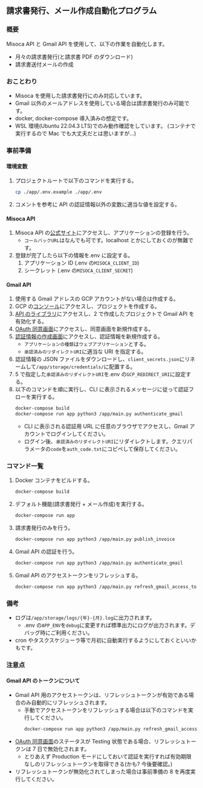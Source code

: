 ## 請求書発行、メール作成自動化プログラム

### 概要

Misoca API と Gmail API を使用して、以下の作業を自動化します。

- 月々の請求書発行(と請求書 PDF のダウンロード)
- 請求書送付メールの作成

### おことわり

- Misoca を使用した請求書発行にのみ対応しています。
- Gmail 以外のメールアドレスを使用している場合は請求書発行のみ可能です。
- docker, docker-compose 導入済みの想定です。
- WSL 環境(Ubuntu 22.04.3 LTS)でのみ動作確認をしています。 (コンテナで実行するので Mac でも大丈夫だとは思いますが...)

### 事前準備

#### 環境変数

1. プロジェクトルートで以下のコマンドを実行する。
   ```sh
   cp ./app/.env.example ./app/.env
   ```
2. コメントを参考に API の認証情報以外の変数に適当な値を設定する。

#### Misoca API

1. Misoca API の[公式サイト](https://doc.misoca.jp/)にアクセスし、アプリケーションの登録を行う。
   - `コールバックURL`はなんでも可です。localhost とかにしておくのが無難です。
2. 登録が完了したら以下の情報を.env に設定する。
   1. アプリケーション ID (.env の`MISOCA_CLIENT_ID`)
   2. シークレット (.env の`MISOCA_CLIENT_SECRET`)

#### Gmail API

1. 使用する Gmail アドレスの GCP アカウントがない場合は作成する。
2. GCP の[コンソール](https://console.cloud.google.com/welcome)にアクセスし、プロジェクトを作成する。
3. [API のライブラリ](https://console.cloud.google.com/apis/library)にアクセスし、2 で作成したプロジェクトで Gmail API を有効化する。
4. [OAuth 同意画面](https://console.cloud.google.com/apis/credentials/consent)にアクセスし、同意画面を新規作成する。
5. [認証情報の作成画面](https://console.cloud.google.com/apis/credentials/oauthclient)にアクセスし、認証情報を新規作成する。
   - `アプリケーションの種類`は`ウェブアプリケーション`とする。
   - `承認済みのリダイレクトURI`に適当な URI を指定する。
6. 認証情報の JSON ファイルをダウンロードし、`client_secrets.json`にリネームして`/app/storage/credentials/`に配置する。
7. 5 で指定した`承認済みのリダイレクトURI`を.env の`GCP_REDIRECT_URI`に設定する。
8. 以下のコマンドを順に実行し、CLI に表示されるメッセージに従って認証フローを実行する。
   ```sh
   docker-compose build
   docker-compose run app python3 /app/main.py authenticate_gmail
   ```
   - CLI に表示される認証用 URL に任意のブラウザでアクセスし、Gmail アカウントでログインしてください。
   - ログイン後、`承認済みのリダイレクトURI`にリダイレクトします。クエリパラメータの`code`を`auth_code.txt`にコピペして保存してください。

### コマンド一覧

1. Docker コンテナをビルドする。

   ```sh
   docker-compose build
   ```

2. デフォルト機能(請求書発行 + メール作成)を実行する。

   ```sh
   docker-compose run app
   ```

3. 請求書発行のみを行う。

   ```sh
   docker-compose run app python3 /app/main.py publish_invoice
   ```

4. Gmail API の認証を行う。

   ```sh
   docker-compose run app python3 /app/main.py authenticate_gmail
   ```

5. Gmail API のアクセストークンをリフレッシュする。
   ```sh
   docker-compose run app python3 /app/main.py refresh_gmail_access_token
   ```

### 備考

- ログは`/app/storage/logs/{年}-{月}.log`に出力されます。
  - .env の`APP_ENV`を`debug`に変更すれば標準出力にログが出力されます。デバッグ時にご利用ください。
- cron やタスクスケジューラ等で月初に自動実行するようにしておくといいかもです。

### 注意点

#### Gmail API のトークンについて

- Gmail API 用のアクセストークンは、リフレッシュトークンが有効である場合のみ自動的にリフレッシュされます。
  - 手動でアクセストークンをリフレッシュする場合は以下のコマンドを実行してください。
    ```sh
    docker-compose run app python3 /app/main.py refresh_gmail_access_token
    ```
- [OAuth 同意画面](https://console.cloud.google.com/apis/credentials/consent)のステータスが Testing 状態である場合、リフレッシュトークンは 7 日で無効化されます。
  - とりあえず Production モードにしておいて認証を実行すれば有効期限なしのリフレッシュトークンを取得できる(かも? 今後要確認。)
- リフレッシュトークンが無効化されてしまった場合は事前準備の 8 を再度実行してください。
